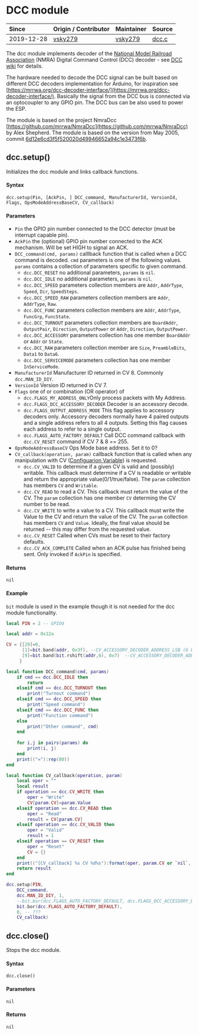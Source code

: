 # DCC module
| Since  | Origin / Contributor  | Maintainer  | Source  |
| :----- | :-------------------- | :---------- | :------ |
| 2019-12-28 | [vsky279](https://github.com/vsky279) | [vsky279](https://github.com/vsky279) | [dcc.c](../../app/modules/dcc.c)|

The dcc module implements decoder of the [National Model Railroad Association](https://www.nmra.org/) (NMRA) Digital Command Control (DCC) decoder - see [DCC wiki](https://dccwiki.com/Introduction_to_DCC) for details.

The hardware needed to decode the DCC signal can be built based on different DCC decoders implementation for Arduino, for inspiration see [https://mrrwa.org/dcc-decoder-interface/](https://mrrwa.org/dcc-decoder-interface/). Basically the signal from the DCC bus is connected via an optocoupler to any GPIO pin. The DCC bus can be also used to power the ESP.

The module is based on the project NmraDcc [https://github.com/mrrwa/NmraDcc](https://github.com/mrrwa/NmraDcc) by Alex Shepherd. The module is based on the version from May 2005, commit [6d12e6cd3f5f520020d49946652a94c1e3473f6b](https://github.com/mrrwa/NmraDcc/tree/6d12e6cd3f5f520020d49946652a94c1e3473f6b).

## dcc.setup()

Initializes the dcc module and links callback functions.

#### Syntax
`dcc.setup(Pin, [AckPin, ] DCC_command, ManufacturerId, VersionId, Flags, OpsModeAddressBaseCV, CV_callback)`

#### Parameters
- `Pin` the GPIO pin number connected to the DCC detector (must be interrupt capable pin).
- `AckPin` the (optional) GPIO pin number connected to the ACK mechanism. Will be set HIGH to signal an ACK.
- `DCC_command(cmd, params)` calllback function that is called when a DCC command is decoded. `cmd` parameters is one of the following values. `params` contains a collection of parameters specific to given command.
    -  `dcc.DCC_RESET` no additional parameters, `params` is `nil`.
    -  `dcc.DCC_IDLE` no additional parameters, `params` is `nil`.
    -  `dcc.DCC_SPEED` parameters collection members are `Addr`, `AddrType`, `Speed`, `Dir`, `SpeedSteps`.
    -  `dcc.DCC_SPEED_RAW`  parameters collection members are `Addr`, `AddrType`, `Raw`.
    -  `dcc.DCC_FUNC`  parameters collection members are  `Addr`, `AddrType`, `FuncGrp`, `FuncState`.
    -  `dcc.DCC_TURNOUT` parameters collection members are `BoardAddr`, `OutputPair`, `Direction`, `OutputPower` or `Addr`, `Direction`, `OutputPower`.
    -  `dcc.DCC_ACCESSORY` parameters collection has one member `BoardAddr` or `Addr` or `State`.
    -  `dcc.DCC_RAW` parameters collection member are `Size`, `PreambleBits`, `Data1` to `Data6`.
    -  `dcc.DCC_SERVICEMODE`  parameters collection has one member `InServiceMode`.
- `ManufacturerId` Manufacturer ID returned in CV 8. Commonly `dcc.MAN_ID_DIY`.
- `VersionId` Version ID returned in CV 7.
- `Flags` one of or combination (OR operator) of 
    - `dcc.FLAGS_MY_ADDRESS_ONLY`Only process packets with My Address.
    - `dcc.FLAGS_DCC_ACCESSORY_DECODER` Decoder is an accessory decode.
    - `dcc.FLAGS_OUTPUT_ADDRESS_MODE` This flag applies to accessory decoders only. Accessory decoders normally have 4 paired outputs and a single address refers to all 4 outputs. Setting this flag causes each address to refer to a single output.
    - `dcc.FLAGS_AUTO_FACTORY_DEFAULT`  Call DCC command callback with `dcc.CV_RESET` command if CV 7 & 8 == 255.
- `OpsModeAddressBaseCV`  Ops Mode base address. Set it to 0?
- `CV_callback(operation, param)` callback function that is called when any manipulation with CV ([Configuarion Variable](https://dccwiki.com/Configuration_Variable)) is requested.
    -  `dcc.CV_VALID` to determine if a given CV is valid and (possibly) writable. This callback must determine if a CV is readable or writable and return the appropriate value(0/1/true/false). The `param` collection has members `CV` and `Writable`.
    -  `dcc.CV_READ` to read a CV. This callback must return the value of the CV. The `param` collection has one member `CV` determing the CV number to be read.
    -  `dcc.CV_WRITE` to write a value to a CV. This callback must write the Value to the CV and return the value of the CV. The `param` collection has members `CV` and `Value`. Ideally, the final value should be returned -- this may differ from the requested value.
    -  `dcc.CV_RESET` Called when CVs must be reset to their factory defaults. 
    -  `dcc.CV_ACK_COMPLETE` Called when an ACK pulse has finished being sent. Only invoked if `AckPin` is specified.

#### Returns
`nil`

#### Example
`bit` module is used in the example though it is not needed for the dcc module functionality.
```lua
local PIN = 2 -- GPIO4

local addr = 0x12a

CV = {[29]=0, 
      [1]=bit.band(addr, 0x3f), --CV_ACCESSORY_DECODER_ADDRESS_LSB (6 bits)
      [9]=bit.band(bit.rshift(addr,6), 0x7)  --CV_ACCESSORY_DECODER_ADDRESS_MSB (3 bits)
     }

local function DCC_command(cmd, params)
    if cmd == dcc.DCC_IDLE then 
        return
    elseif cmd == dcc.DCC_TURNOUT then
        print("Turnout command") 
    elseif cmd == dcc.DCC_SPEED then
        print("Speed command") 
    elseif cmd == dcc.DCC_FUNC then
        print("Function command") 
    else
        print("Other command", cmd)
    end
    
    for i,j in pairs(params) do
        print(i, j)
    end
    print(("="):rep(80))
end

local function CV_callback(operation, param)
    local oper = ""
    local result
    if operation == dcc.CV_WRITE then
        oper = "Write"
        CV[param.CV]=param.Value
    elseif operation == dcc.CV_READ then
        oper = "Read"
        result = CV[param.CV]
    elseif operation == dcc.CV_VALID then
        oper = "Valid"
        result = 1
    elseif operation == CV_RESET then
        oper = "Reset"
        CV = {}
    end
    print(("[CV_callback] %s CV %d%s"):format(oper, param.CV or `nil`, param.Value and "\tValue: "..param.Value or "\tValue: nil"))
    return result
end

dcc.setup(PIN,
    DCC_command,
    dcc.MAN_ID_DIY, 1, 
    --bit.bor(dcc.FLAGS_AUTO_FACTORY_DEFAULT, dcc.FLAGS_DCC_ACCESSORY_DECODER, dcc.FLAGS_MY_ADDRESS_ONLY), 
    bit.bor(dcc.FLAGS_AUTO_FACTORY_DEFAULT), 
    0, -- ???
    CV_callback)
```

## dcc.close()

Stops the dcc module.

#### Syntax
`dcc.close()`

#### Parameters
`nil`

#### Returns
`nil`
